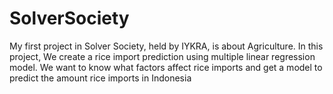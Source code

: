 # SolverSociety

My first project in Solver Society, held by IYKRA, is about Agriculture. 
In this project, We create a rice import prediction using multiple linear regression model. 
We want to know what factors affect rice imports and get a model to predict the amount rice imports in Indonesia
